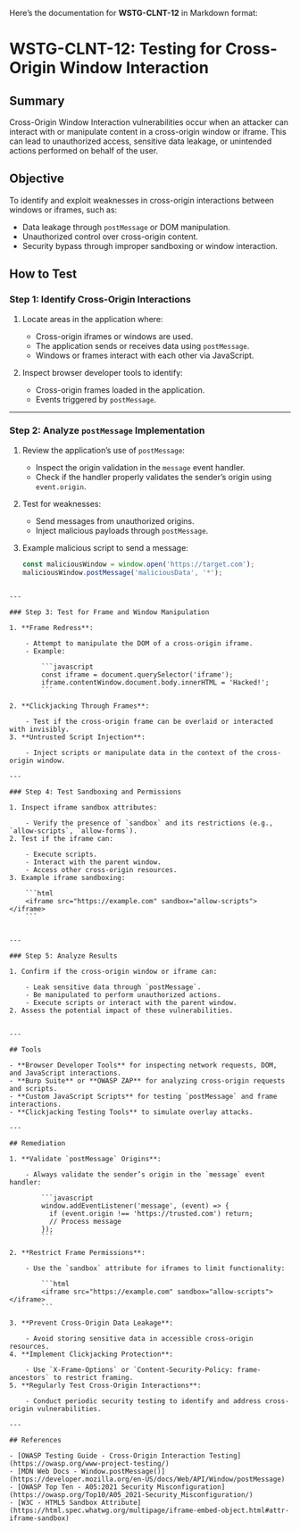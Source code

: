 Here’s the documentation for **WSTG-CLNT-12** in Markdown format:


# WSTG-CLNT-12: Testing for Cross-Origin Window Interaction

## Summary

Cross-Origin Window Interaction vulnerabilities occur when an attacker can interact with or manipulate content in a cross-origin window or iframe. This can lead to unauthorized access, sensitive data leakage, or unintended actions performed on behalf of the user.

## Objective

To identify and exploit weaknesses in cross-origin interactions between windows or iframes, such as:

- Data leakage through `postMessage` or DOM manipulation.
- Unauthorized control over cross-origin content.
- Security bypass through improper sandboxing or window interaction.

## How to Test

### Step 1: Identify Cross-Origin Interactions
1. Locate areas in the application where:
   - Cross-origin iframes or windows are used.
   - The application sends or receives data using `postMessage`.
   - Windows or frames interact with each other via JavaScript.

2. Inspect browser developer tools to identify:
   - Cross-origin frames loaded in the application.
   - Events triggered by `postMessage`.

---

### Step 2: Analyze `postMessage` Implementation
1. Review the application’s use of `postMessage`:
   - Inspect the origin validation in the `message` event handler.
   - Check if the handler properly validates the sender’s origin using `event.origin`.

2. Test for weaknesses:
   - Send messages from unauthorized origins.
   - Inject malicious payloads through `postMessage`.

3. Example malicious script to send a message:
   ```javascript
   const maliciousWindow = window.open('https://target.com');
   maliciousWindow.postMessage('maliciousData', '*');
```

---

### Step 3: Test for Frame and Window Manipulation

1. **Frame Redress**:
    
    - Attempt to manipulate the DOM of a cross-origin iframe.
    - Example:
        
        ```javascript
        const iframe = document.querySelector('iframe');
        iframe.contentWindow.document.body.innerHTML = 'Hacked!';
        ```
        
2. **Clickjacking Through Frames**:
    
    - Test if the cross-origin frame can be overlaid or interacted with invisibly.
3. **Untrusted Script Injection**:
    
    - Inject scripts or manipulate data in the context of the cross-origin window.

---

### Step 4: Test Sandboxing and Permissions

1. Inspect iframe sandbox attributes:
    
    - Verify the presence of `sandbox` and its restrictions (e.g., `allow-scripts`, `allow-forms`).
2. Test if the iframe can:
    
    - Execute scripts.
    - Interact with the parent window.
    - Access other cross-origin resources.
3. Example iframe sandboxing:
    
    ```html
    <iframe src="https://example.com" sandbox="allow-scripts"></iframe>
    ```
    

---

### Step 5: Analyze Results

1. Confirm if the cross-origin window or iframe can:
    
    - Leak sensitive data through `postMessage`.
    - Be manipulated to perform unauthorized actions.
    - Execute scripts or interact with the parent window.
2. Assess the potential impact of these vulnerabilities.
    

---

## Tools

- **Browser Developer Tools** for inspecting network requests, DOM, and JavaScript interactions.
- **Burp Suite** or **OWASP ZAP** for analyzing cross-origin requests and scripts.
- **Custom JavaScript Scripts** for testing `postMessage` and frame interactions.
- **Clickjacking Testing Tools** to simulate overlay attacks.

---

## Remediation

1. **Validate `postMessage` Origins**:
    
    - Always validate the sender’s origin in the `message` event handler:
        
        ```javascript
        window.addEventListener('message', (event) => {
          if (event.origin !== 'https://trusted.com') return;
          // Process message
        });
        ```
        
2. **Restrict Frame Permissions**:
    
    - Use the `sandbox` attribute for iframes to limit functionality:
        
        ```html
        <iframe src="https://example.com" sandbox="allow-scripts"></iframe>
        ```
        
3. **Prevent Cross-Origin Data Leakage**:
    
    - Avoid storing sensitive data in accessible cross-origin resources.
4. **Implement Clickjacking Protection**:
    
    - Use `X-Frame-Options` or `Content-Security-Policy: frame-ancestors` to restrict framing.
5. **Regularly Test Cross-Origin Interactions**:
    
    - Conduct periodic security testing to identify and address cross-origin vulnerabilities.

---

## References

- [OWASP Testing Guide - Cross-Origin Interaction Testing](https://owasp.org/www-project-testing/)
- [MDN Web Docs - Window.postMessage()](https://developer.mozilla.org/en-US/docs/Web/API/Window/postMessage)
- [OWASP Top Ten - A05:2021 Security Misconfiguration](https://owasp.org/Top10/A05_2021-Security_Misconfiguration/)
- [W3C - HTML5 Sandbox Attribute](https://html.spec.whatwg.org/multipage/iframe-embed-object.html#attr-iframe-sandbox)


